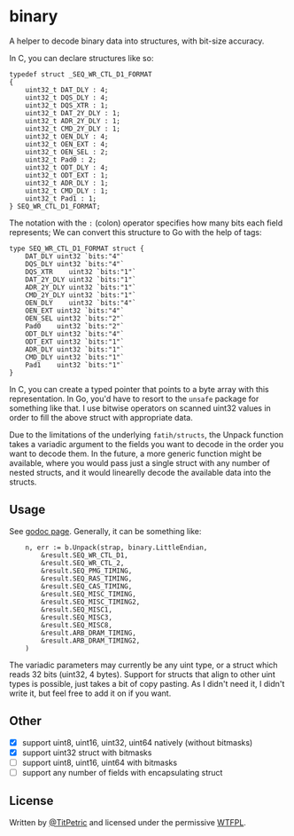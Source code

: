 # binary

A helper to decode binary data into structures, with bit-size accuracy.

In C, you can declare structures like so:

~~~
typedef struct _SEQ_WR_CTL_D1_FORMAT
{
	uint32_t DAT_DLY : 4;
	uint32_t DQS_DLY : 4;
	uint32_t DQS_XTR : 1;
	uint32_t DAT_2Y_DLY : 1;
	uint32_t ADR_2Y_DLY : 1;
	uint32_t CMD_2Y_DLY : 1;
	uint32_t OEN_DLY : 4;
	uint32_t OEN_EXT : 4;
	uint32_t OEN_SEL : 2;
	uint32_t Pad0 : 2;
	uint32_t ODT_DLY : 4;
	uint32_t ODT_EXT : 1;
	uint32_t ADR_DLY : 1;
	uint32_t CMD_DLY : 1;
	uint32_t Pad1 : 1;
} SEQ_WR_CTL_D1_FORMAT;
~~~

The notation with the `:` (colon) operator specifies how many bits each field represents; We can
convert this structure to Go with the help of tags:

~~~
type SEQ_WR_CTL_D1_FORMAT struct {
	DAT_DLY uint32 `bits:"4"`
	DQS_DLY uint32 `bits:"4"`
	DQS_XTR    uint32 `bits:"1"`
	DAT_2Y_DLY uint32 `bits:"1"`
	ADR_2Y_DLY uint32 `bits:"1"`
	CMD_2Y_DLY uint32 `bits:"1"`
	OEN_DLY    uint32 `bits:"4"`
	OEN_EXT uint32 `bits:"4"`
	OEN_SEL uint32 `bits:"2"`
	Pad0    uint32 `bits:"2"`
	ODT_DLY uint32 `bits:"4"`
	ODT_EXT uint32 `bits:"1"`
	ADR_DLY uint32 `bits:"1"`
	CMD_DLY uint32 `bits:"1"`
	Pad1    uint32 `bits:"1"`
}
~~~

In C, you can create a typed pointer that points to a byte array with this representation.
In Go, you'd have to resort to the `unsafe` package for something like that. I use bitwise
operators on scanned uint32 values in order to fill the above struct with appropriate data.

Due to the limitations of the underlying `fatih/structs`, the Unpack function takes a
variadic argument to the fields you want to decode in the order you want to decode
them. In the future, a more generic function might be available, where you would pass
just a single struct with any number of nested structs, and it would linearelly decode
the available data into the structs.

## Usage

See [godoc page](https://godoc.org/titpetric/binary). Generally, it can be something like:

~~~
	n, err := b.Unpack(strap, binary.LittleEndian,
		&result.SEQ_WR_CTL_D1,
		&result.SEQ_WR_CTL_2,
		&result.SEQ_PMG_TIMING,
		&result.SEQ_RAS_TIMING,
		&result.SEQ_CAS_TIMING,
		&result.SEQ_MISC_TIMING,
		&result.SEQ_MISC_TIMING2,
		&result.SEQ_MISC1,
		&result.SEQ_MISC3,
		&result.SEQ_MISC8,
		&result.ARB_DRAM_TIMING,
		&result.ARB_DRAM_TIMING2,
	)
~~~

The variadic parameters may currently be any uint type, or a struct which reads 32 bits (uint32, 4 bytes).
Support for structs that align to other uint types is possible, just takes a bit of copy pasting. As
I didn't need it, I didn't write it, but feel free to add it on if you want.

## Other

- [x] support uint8, uint16, uint32, uint64 natively (without bitmasks)
- [x] support uint32 struct with bitmasks
- [ ] support uint8, uint16, uint64 with bitmasks
- [ ] support any number of fields with encapsulating struct

## License

Written by [@TitPetric](https://twitter.com/TitPetric) and licensed under the permissive [WTFPL](http://www.wtfpl.net/txt/copying/).
